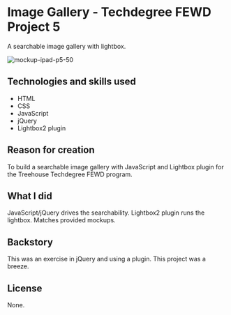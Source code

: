 # Image Gallery - Techdegree FEWD Project 5

A searchable image gallery with lightbox. 

![mockup-ipad-p5-50](https://user-images.githubusercontent.com/16675876/59796799-43bcfd00-92ac-11e9-815d-aa5ef321de40.png)
 

## Technologies and skills used 

+ HTML
+ CSS
+ JavaScript
+ jQuery
+ Lightbox2 plugin


## Reason for creation
To build a searchable image gallery with JavaScript and Lightbox plugin for the Treehouse Techdegree FEWD program.

## What I did

JavaScript/jQuery drives the searchability. Lightbox2 plugin runs the lightbox. Matches provided mockups.
 
## Backstory

This was an exercise in jQuery and using a plugin. This project was a breeze.


## License
None.
